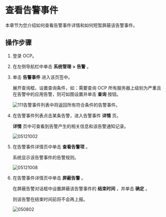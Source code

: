 查看告警事件 
===========================

本章节为您介绍如何查看告警事件详情和如何短暂屏蔽该告警事件。

操作步骤 
-------------------------

1. 登录 OCP。

   

2. 在左侧导航栏中单击 **系统管理** **\>** **告警** 。

   

3. 单击 **告警事件** 进入该页签中。

   展开查询框，设置查询条件，如：需要查询 OCP 所有服务器上级别为严重且在告警中的应用告警，则可如图设置并单击 **查询** 按钮。
   
      ![111](https://help-static-aliyun-doc.aliyuncs.com/assets/img/zh-CN/3829060261/p271210.png)告警事件列表中将返回所有符合条件的告警事件。
   

4. 在告警事件列表点击某条告警，进入告警事件 **详情** 页。

   **详情** 页中可查看到告警产生的相关信息和该告警通知记录。
   
      ![05121002](https://help-static-aliyun-doc.aliyuncs.com/assets/img/zh-CN/7747870261/p272715.png)
   

5. 在告警事件详情页中单击 **查看告警项** 。

   系统显示该告警事件的告警规则。
   
      ![05121008](https://help-static-aliyun-doc.aliyuncs.com/assets/img/zh-CN/7747870261/p272717.png)
   

6. 在告警事件详情页中单击 **屏蔽告警** 。

   在屏蔽告警对话框中设置屏蔽该告警事件的 **结束时间** ，并单击 **确定** 。

   则该告警在结束时间前将不会再上报。
   
      ![050802](https://help-static-aliyun-doc.aliyuncs.com/assets/img/zh-CN/3829060261/p271715.png)
   



